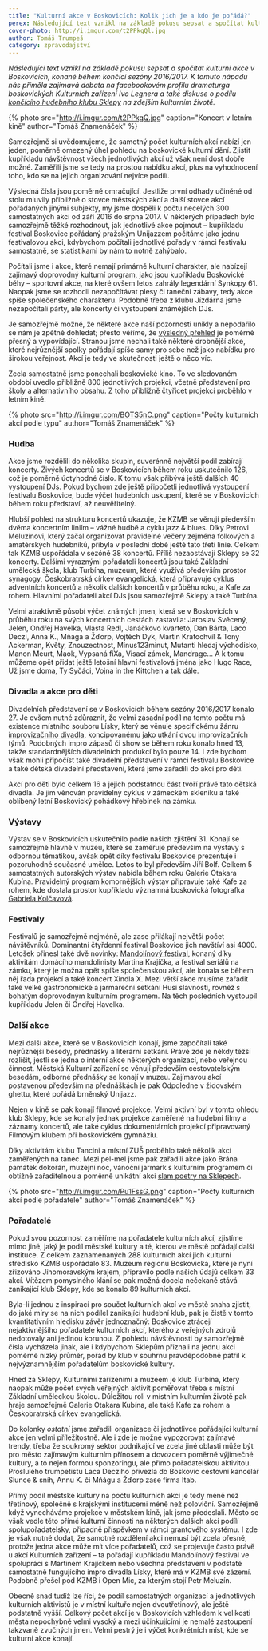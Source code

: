 ```yaml
---
title: "Kulturní akce v Boskovicích: Kolik jich je a kdo je pořádá?"
perex: Následující text vznikl na základě pokusu sepsat a spočítat kulturní akce v Boskovicích, konané během končící sezóny 2016/2017.
cover-photo: http://i.imgur.com/t2PPkgQl.jpg
author: Tomáš Trumpeš
category: zpravodajství
---
```


*Následující text vznikl na základě pokusu sepsat a spočítat kulturní akce v Boskovicích, konané během končící sezóny 2016/2017. K tomuto nápadu nás přiměla zajímavá debata na facebookovém profilu dramaturga boskovických Kulturních zařízení Ivo Legnera a také diskuse o podílu [končícího hudebního klubu Sklepy](http://www.ohlasy.info/clanky/2017/07/konec-sklepu.html) na zdejším kulturním životě.*

{% photo src="http://i.imgur.com/t2PPkgQ.jpg" caption="Koncert v letním kině" author="Tomáš Znamenáček" %}

Samozřejmě si uvědomujeme, že samotný počet kulturních akcí nabízí jen jeden, poměrně omezený úhel pohledu na boskovické kulturní dění. Zjistit kupříkladu návštěvnost všech jednotlivých akcí už však není dost dobře možné. Zaměřili jsme se tedy na prostou nabídku akcí, plus na vyhodnocení toho, kdo se na jejich organizování nejvíce podílí.

Výsledná čísla jsou poměrně omračující. Jestliže první odhady učiněné od stolu mluvily přibližně o stovce městských akcí a další stovce akcí pořádaných jinými subjekty, my jsme dospěli k počtu necelých 300 samostatných akcí od září 2016 do srpna 2017. V některých případech bylo samozřejmě těžké rozhodnout, jak jednotlivé akce pojmout – kupříkladu festival Boskovice pořádaný pražským Unijazzem počítáme jako jednu festivalovou akci, kdybychom počítali jednotlivé pořady v rámci festivalu samostatně, se statistikami by nám to notně zahýbalo.

Počítali jsme i akce, které nemají primárně kulturní charakter, ale nabízejí zajímavý doprovodný kulturní program, jako jsou kupříkladu Boskovické běhy – sportovní akce, na které ovšem letos zahrály legendární Synkopy 61. Naopak jsme se rozhodli nezapočítávat plesy či taneční zábavy, tedy akce spíše společenského charakteru. Podobně třeba z klubu Jízdárna jsme nezapočítali párty, ale koncerty či vystoupení známějších DJs.

Je samozřejmě možné, že některé akce naší pozornosti unikly a nepodařilo se nám je zpětně dohledat; přesto věříme, že [výsledný přehled](https://docs.google.com/spreadsheets/d/1CAXcg3nQJwQqILRq_QYaGTfnS8-K5WzakxBr95whvYs/edit) je poměrně přesný a vypovídající. Stranou jsme nechali také některé drobnější akce, které nejrůznější spolky pořádají spíše samy pro sebe než jako nabídku pro širokou veřejnost. Akcí je tedy ve skutečnosti ještě o něco víc.

Zcela samostatně jsme ponechali boskovické kino. To ve sledovaném období uvedlo přibližně 800 jednotlivých projekci, včetně představení pro školy a alternativního obsahu. Z toho přibližně čtyřicet projekcí proběhlo v letním kině.

{% photo src="http://i.imgur.com/BOTS5nC.png" caption="Počty kulturních akcí podle typu" author="Tomáš Znamenáček" %}

### Hudba

Akce jsme rozdělili do několika skupin, suverénně největší podíl zabírají koncerty. Živých koncertů se v Boskovicích během roku uskutečnilo 126, což je poměrně úctyhodné číslo. K tomu však přibývá ještě dalších 40 vystoupení DJs. Pokud bychom zde ještě připočetli jednotlivá vystoupení festivalu Boskovice, bude výčet hudebních uskupení, které se v Boskovicích během roku představí, až neuvěřitelný.

Hlubší pohled na strukturu koncertů ukazuje, že KZMB se věnují především dvěma koncertním liniím – vážné hudbě a cyklu jazz & blues. Díky Petrovi Meluzínovi, který začal organizovat pravidelné večery zejména folkových a amatérských hudebníků, přibyla v poslední době ještě tato třetí linie. Celkem tak KZMB uspořádala v sezóně 38 koncertů. Příliš nezaostávají Sklepy se 32 koncerty. Dalšími výraznými pořadateli koncertů jsou také Základní umělecká škola, klub Turbína, muzeum, které využívá především prostor synagogy, Českobratrská církev evangelická, která připravuje cyklus adventních koncertů a několik dalších koncertů v průběhu roku, a Kafe za rohem. Hlavními pořadateli akcí DJs jsou samozřejmě Sklepy a také Turbína.

Velmi atraktivně působí výčet známých jmen, která se v Boskovicích v průběhu roku na svých koncertních cestách zastavila: Jaroslav Svěcený, Jelen, Ondřej Havelka, Vlasta Redl, Janáčkovo kvarteto, Dan Bárta, Laco Deczi, Anna K., Mňága a Žďorp, Vojtěch Dyk, Martin Kratochvíl & Tony Ackerman, Květy, Znouzectnost, Minus123minut, Mutanti hledaj východisko, Manon Meurt, Maok, Vypsaná fiXa, Visací zámek, Mandrage… A k tomu můžeme opět přidat ještě letošní hlavní festivalová jména jako Hugo Race, Už jsme doma, Ty Syčáci, Vojna in the Kittchen a tak dále.

### Divadla a akce pro děti

Divadelních představení se v Boskovicích během sezóny 2016/2017 konalo 27. Je ovšem nutné zdůraznit, že velmi zásadní podíl na tomto počtu má existence místního souboru Lísky, který se věnuje specifickému žánru [improvizačního divadla](http://www.ohlasy.info/clanky/2016/06/rozhovor-impro.html), koncipovanému jako utkání dvou improvizačních týmů. Podobných impro zápasů či show se během roku konalo hned 13, takže standardnějších divadelních produkcí bylo pouze 14. I zde bychom však mohli připočíst také divadelní představení v rámci festivalu Boskovice a také dětská divadelní představení, která jsme zařadili do akcí pro děti.

Akcí pro děti bylo celkem 16 a jejich podstatnou část tvoří právě tato dětská divadla. Je jim věnován pravidelný cyklus v zámeckém skleníku a také oblíbený letní Boskovický pohádkový hřebínek na zámku.

### Výstavy

Výstav se v Boskovicích uskutečnilo podle našich zjištění 31. Konají se samozřejmě hlavně v muzeu, které se zaměřuje především na výstavy s odbornou tématikou, avšak opět díky festivalu Boskovice prezentuje i pozoruhodné současné umělce. Letos to byl především Jiří Bolf. Celkem 5 samostatných autorských výstav nabídla během roku Galerie Otakara Kubína. Pravidelný program komornějších výstav připravuje také Kafe za rohem, kde dostala prostor kupříkladu významná boskovická fotografka [Gabriela Kolčavová](http://www.ohlasy.info/clanky/2015/08/rozhovor-gabriela-kolcavova.html).

### Festivaly

Festivalů je samozřejmě nejméně, ale zase přilákají největší počet návštěvníků. Dominantní čtyřdenní festival Boskovice jich navštíví asi 4000. Letošek přinesl také dvě novinky: [Mandolínový festival](http://www.ohlasy.info/clanky/2017/03/mandolinovy-festival.html), konaný díky aktivitám domácího mandolinisty Martina Krajíčka, a festival seriálů na zámku, který je možná opět spíše společenskou akcí, ale konala se během něj řada projekcí a také koncert Xindla X. Mezi větší akce musíme zařadit také velké gastronomické a jarmareční setkání Husí slavnosti, rovněž s bohatým doprovodným kulturním programem. Na těch posledních vystoupil kupříkladu Jelen či Ondřej Havelka.

### Další akce

Mezi další akce, které se v Boskovicích konají, jsme započítali také nejrůznější besedy, přednášky a literární setkání. Právě zde je někdy těžší rozlišit, jestli se jedná o interní akce některých organizací, nebo veřejnou činnost. Městská Kulturní zařízení se věnují především cestovatelským besedám, odborné přednášky se konají v muzeu. Zajímavou akcí postavenou především na přednáškách je pak Odpoledne v židovském ghettu, které pořádá brněnský Unijazz.

Nejen v kině se pak konají filmové projekce. Velmi aktivní byl v tomto ohledu klub Sklepy, kde se konaly jednak projekce zaměřené na hudební filmy a záznamy koncertů, ale také cyklus dokumentárních projekcí připravovaný Filmovým klubem při boskovickém gymnáziu.

Díky aktivitám klubu Tancini a místní ZUŠ proběhlo také několik akcí zaměřených na tanec. Mezi pel-mel jsme pak zařadili akce jako Brána památek dokořán, muzejní noc, vánoční jarmark s kulturním programem či obtížně zařaditelnou a poměrně unikátní akci [slam poetry na Sklepech](http://www.ohlasy.info/clanky/2017/04/slam-kamila.html).

{% photo src="http://i.imgur.com/Pu1FssG.png" caption="Počty kulturních akcí podle pořadatele" author="Tomáš Znamenáček" %}

### Pořadatelé

Pokud svou pozornost zaměříme na pořadatele kulturních akcí, zjistíme mimo jiné, jaký je podíl městské kultury a té, kterou ve městě pořádají další instituce. Z celkem zaznamenaných 288 kulturních akcí jich kulturní středisko KZMB uspořádalo 83. Muzeum regionu Boskovicka, které je nyní zřizováno Jihomoravským krajem, připravilo podle našich údajů celkem 33 akcí. Vítězem pomyslného klání se pak možná docela nečekaně stává zanikající klub Sklepy, kde se konalo 89 kulturních akcí.

Byla-li jednou z inspirací pro součet kulturních akcí ve městě snaha zjistit, do jaké míry se na nich podílel zanikající hudební klub, pak je čistě v tomto kvantitativním hledisku závěr jednoznačný: Boskovice ztrácejí nejaktivnějšího pořadatele kulturních akcí, kterého z veřejných zdrojů nedotovaly ani jedinou korunou. Z pohledu návštěvnosti by samozřejmě čísla vycházela jinak, ale i kdybychom Sklepům přiznali na jednu akci poměrně nízký průměr, pořád by klub v souhrnu pravděpodobně patřil k nejvýznamnějším pořadatelům boskovické kultury.

Hned za Sklepy, Kulturními zařízeními a muzeem je klub Turbína, který naopak může počet svých veřejných aktivit poměřovat třeba s místní Základní uměleckou školou. Důležitou roli v místním kulturním životě pak hraje samozřejmě Galerie Otakara Kubína, ale také Kafe za rohem a Českobratrská církev evangelická.

Do kolonky *ostatní* jsme zařadili organizace či jednotlivce pořádající kulturní akce jen velmi příležitostně. Ale i zde je možné vypozorovat zajímavé trendy, třeba že soukromý sektor podnikající ve zcela jiné oblasti může být pro město zajímavým kulturním přínosem a dovozcem poměrně výjimečné kultury, a to nejen formou sponzoringu, ale přímo pořadatelskou aktivitou. Proslulého trumpetistu Laca Decziho přivezla do Boskovic cestovní kancelář Slunce & sníh, Annu K. či Mňágu a Žďorp zase firma Itab.

Přímý podíl městské kultury na počtu kulturních akcí je tedy méně než třetinový, společně s krajskými institucemi méně než poloviční. Samozřejmě když vynecháváme projekce v městském kině, jak jsme předeslali. Město se však vedle této přímé kulturní činnosti na některých dalších akcí podílí spolupořadatelsky, případně příspěvkem v rámci grantového systému. I zde je však nutné dodat, že samotné rozdělení akci nemusí být zcela přesné, protože jedna akce může mít více pořadatelů, což se projevuje často právě u akcí Kulturních zařízení – ta pořádají kupříkladu Mandolínový festival ve spolupráci s Martinem Krajíčkem nebo všechna představení v podstatě samostatně fungujícího impro divadla Lísky, které má v KZMB své zázemí. Podobně přešel pod KZMB i Open Mic, za kterým stojí Petr Meluzín. 

Obecně snad tudíž lze říci, že podíl samostatných organizací a jednotlivých kulturních aktivistů je v místní kultuře nejen dvoutřetinový, ale ještě podstatně vyšší. Celkový počet akcí je v Boskovicích vzhledem k velikosti města nepochybně velmi vysoký a mezi účinkujícími je nemalé zastoupení takzvaně zvučných jmen. Velmi pestrý je i výčet konkrétních míst, kde se kulturní akce konají.
